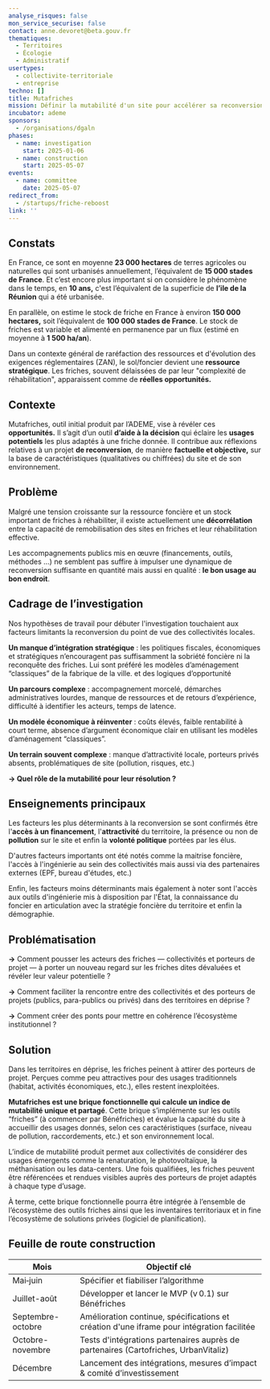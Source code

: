 ```yaml
---
analyse_risques: false
mon_service_securise: false
contact: anne.devoret@beta.gouv.fr
thematiques:
  - Territoires
  - Écologie
  - Administratif
usertypes:
  - collectivite-territoriale
  - entreprise
techno: []
title: Mutafriches
mission: Définir la mutabilité d'un site pour accélérer sa reconversion
incubator: ademe
sponsors:
  - /organisations/dgaln
phases:
  - name: investigation
    start: 2025-01-06
  - name: construction
    start: 2025-05-07
events:
  - name: committee
    date: 2025-05-07
redirect_from:
  - /startups/friche-reboost
link: ''
---
```

## Constats
En France, ce sont en moyenne **23 000 hectares** de terres agricoles ou naturelles qui sont urbanisés annuellement, l’équivalent de **15 000 stades de France**. Et c’est encore plus important si on considère le phénomène dans le temps, en **10 ans,** c'est l’équivalent de la superficie de **l’ile de la Réunion** qui a été urbanisée.

En parallèle, on estime le stock de friche en France à environ **150 000 hectares,** soit l’équivalent de **100 000 stades de France**. Le stock de friches est variable et alimenté en permanence par un flux (estimé en moyenne à **1 500 ha/an**). 

Dans un contexte général de raréfaction des ressources et d'évolution des exigences réglementaires (ZAN), le sol/foncier devient une **ressource stratégique**. Les friches, souvent délaissées de par leur "complexité de réhabilitation", apparaissent comme de **réelles opportunités.**

## Contexte
Mutafriches, outil initial produit par l’ADEME, vise à révéler ces **opportunités.** Il s’agit d’un outil **d’aide à la décision** qui éclaire les **usages potentiels** les plus adaptés à une friche donnée. Il contribue aux réflexions relatives à un projet **de reconversion**, de manière **factuelle et objective,** sur la base de caractéristiques (qualitatives ou chiffrées) du site et de son environnement.  



## Problème
Malgré une tension croissante sur la ressource foncière et un stock important de friches à réhabiliter, il existe actuellement une **décorrélation** entre la capacité de remobilisation des sites en friches et leur réhabilitation effective. 

Les accompagnements publics mis en œuvre (financements, outils, méthodes …) ne semblent pas suffire à impulser une dynamique de reconversion suffisante en quantité mais aussi en qualité : **le bon usage au bon endroit**. 


## Cadrage de l’investigation

Nos hypothèses de travail pour débuter l'investigation touchaient aux facteurs limitants la reconversion du point de vue des collectivités locales. 

**Un manque d’intégration stratégique** : les politiques fiscales, économiques et stratégiques n’encouragent pas suffisamment la sobriété foncière ni la reconquête des friches. Lui sont préféré les modèles d’aménagement “classiques” de la fabrique de la ville. et des logiques d’opportunité 


**Un parcours complexe** : accompagnement morcelé, démarches administratives lourdes, manque de ressources et de retours d’expérience, difficulté à identifier les acteurs, temps de latence. 


**Un modèle économique à réinventer** : coûts élevés, faible rentabilité à court terme, absence d’argument économique clair en utilisant les  modèles d’aménagement   “classiques”. 

**Un terrain souvent complexe** : manque d’attractivité locale, porteurs privés  absents, problématiques de site (pollution, risques, etc.)

**→ Quel rôle de la mutabilité pour leur résolution ?**


## Enseignements principaux
Les facteurs les plus déterminants à la reconversion se sont confirmés être l'**accès à un financement**, l'**attractivité** du territoire, la présence ou non de **pollution** sur le site et enfin la **volonté politique** portées par les élus. 

D'autres facteurs importants ont été notés comme la maitrise foncière, l'accès à l'ingénierie au sein des collectivités mais aussi via des partenaires externes (EPF, bureau d'études, etc.) 

Enfin, les facteurs moins déterminants mais également à noter sont l'accès aux outils d'ingénierie mis à disposition par l'État, la connaissance du foncier en articulation avec la stratégie foncière du territoire et enfin la démographie. 

## Problématisation
**→** Comment pousser les acteurs des friches — collectivités et porteurs de projet — à porter un nouveau regard sur les friches dites dévaluées et révéler leur valeur potentielle ? 

**→** Comment faciliter la rencontre entre des collectivités et des porteurs de projets (publics, para-publics ou privés) dans des territoires en déprise ?

**→** Comment créer des ponts pour mettre en cohérence l’écosystème institutionnel ?

## Solution
Dans les territoires en déprise, les friches peinent à attirer des porteurs de projet. Perçues comme peu attractives pour des usages traditionnels (habitat, activités économiques, etc.), elles restent inexploitées.

**Mutafriches est une brique fonctionnelle qui calcule un indice de mutabilité unique et partagé**. Cette brique s’implémente sur les outils “friches” (à commencer par Bénéfriches) et évalue la capacité du site à accueillir des usages donnés, selon ces caractéristiques (surface, niveau de pollution, raccordements, etc.) et son environnement local.

L’indice de mutabilité produit permet aux collectivités de considérer des usages émergents comme la renaturation, le photovoltaïque, la méthanisation ou les data-centers.
Une fois qualifiées, les friches peuvent être référencées et rendues visibles auprès des porteurs de projet adaptés à chaque type d’usage.

À terme, cette brique fonctionnelle pourra être intégrée à l’ensemble de l’écosystème des outils friches ainsi que les inventaires territoriaux et in fine l’écosystème de solutions privées (logiciel de planification).  

## Feuille de route construction

| Mois | Objectif clé |
|------|--------------|
| Mai‑juin | Spécifier et fiabiliser l’algorithme |
| Juillet-août | Développer et lancer le MVP (v 0.1) sur Bénéfriches |
| Septembre-octobre | Amélioration continue, spécifications et création d'une iframe pour intégration facilitée| 
| Octobre-novembre | Tests d'intégrations partenaires auprès de partenaires (Cartofriches, UrbanVitaliz)  |
|Décembre | Lancement des intégrations, mesures d’impact & comité d’investissement | 
